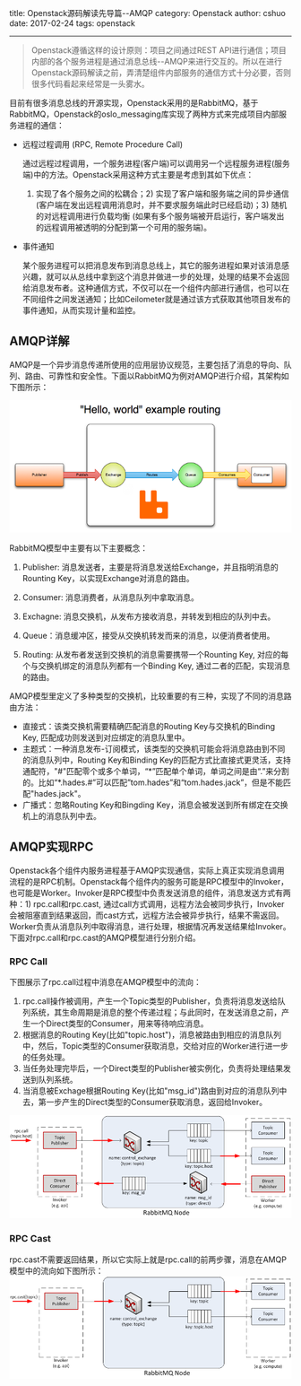 title: Openstack源码解读先导篇--AMQP
category: Openstack
author: cshuo
date: 2017-02-24
tags: openstack

---
> Openstack遵循这样的设计原则：项目之间通过REST API进行通信；项目内部的各个服务进程是通过消息总线--AMQP来进行交互的。所以在进行Openstack源码解读之前，弄清楚组件内部服务的通信方式十分必要，否则很多代码看起来经常是一头雾水。

<!--more-->

目前有很多消息总线的开源实现，Openstack采用的是RabbitMQ，基于RabbitMQ，Openstack的oslo_messaging库实现了两种方式来完成项目内部服务进程的通信：
* 远程过程调用 (RPC, Remote Procedure Call)

  通过远程过程调用，一个服务进程(客户端)可以调用另一个远程服务进程(服务端)中的方法。Openstack采用这种方式主要是考虑到其如下优点：
  1) 实现了各个服务之间的松耦合；2) 实现了客户端和服务端之间的异步通信(客户端在发出远程调用消息时，并不要求服务端此时已经启动)；3) 随机的对远程调用进行负载均衡 (如果有多个服务端被开启运行，客户端发出的远程调用被透明的分配到第一个可用的服务端)。
* 事件通知

  某个服务进程可以把消息发布到消息总线上，其它的服务进程如果对该消息感兴趣，就可以从总线中拿到这个消息并做进一步的处理，处理的结果不会返回给消息发布者。这种通信方式，不仅可以在一个组件内部进行通信，也可以在不同组件之间发送通知；比如Ceilometer就是通过该方式获取其他项目发布的事件通知，从而实现计量和监控。

## AMQP详解
AMQP是一个异步消息传递所使用的应用层协议规范，主要包括了消息的导向、队列、路由、可靠性和安全性。下面以RabbitMQ为例对AMQP进行介绍，其架构如下图所示：

![](https://raw.githubusercontent.com/cshuo/bpic/master/amqp.png)

RabbitMQ模型中主要有以下主要概念：
1. Publisher: 消息发送者，主要是将消息发送给Exchange，并且指明消息的Rounting Key，以实现Exchange对消息的路由。

2. Consumer: 消息消费者，从消息队列中拿取消息。

3. Exchagne: 消息交换机，从发布方接收消息，并转发到相应的队列中去。

4. Queue：消息缓冲区，接受从交换机转发而来的消息，以便消费者使用。

5. Routing: 从发布者发送到交换机的消息需要携带一个Rounting Key, 对应的每个与交换机绑定的消息队列都有一个Binding Key, 通过二者的匹配，实现消息的路由。

AMQP模型里定义了多种类型的交换机，比较重要的有三种，实现了不同的消息路由方法：
* 直接式：该类交换机需要精确匹配消息的Routing Key与交换机的Binding Key, 匹配成功则发送到对应绑定的消息队里中。
* 主题式：一种消息发布-订阅模式，该类型的交换机可能会将消息路由到不同的消息队列中，Routing Key和Binding Key的匹配方式比直接式更灵活，支持通配符，"#"匹配零个或多个单词，“\*”匹配单个单词，单词之间是由“.”来分割的。比如“\*.hades.#”可以匹配”tom.hades”和“tom.hades.jack”，但是不能匹配"hades.jack"。
* 广播式：忽略Routing Key和Bingding Key，消息会被发送到所有绑定在交换机上的消息队列中去。

## AMQP实现RPC
Openstack各个组件内服务进程基于AMQP实现通信，实际上真正实现消息调用流程的是RPC机制。Openstack每个组件内的服务可能是RPC模型中的Invoker，也可能是Worker。Invoker是RPC模型中负责发送消息的组件，消息发送方式有两种：1) rpc.call和rpc.cast, 通过call方式调用，远程方法会被同步执行，Invoker会被阻塞直到结果返回，而cast方式，远程方法会被异步执行，结果不需返回。Worker负责从消息队列中取得消息，进行处理，根据情况再发送结果给Invoker。下面对rpc.call和rpc.cast的AMQP模型进行分别介绍。

### RPC Call
下图展示了rpc.call过程中消息在AMQP模型中的流向：
1. rpc.call操作被调用，产生一个Topic类型的Publisher，负责将消息发送给队列系统，其生命周期是消息的整个传递过程；与此同时，在发送消息之前，产生一个Direct类型的Consumer，用来等待响应消息。
2. 根据消息的Routing Key(比如"topic.host")，消息被路由到相应的消息队列中，然后，Topic类型的Consumer获取消息，交给对应的Worker进行进一步的任务处理。
3. 当任务处理完毕后，一个Direct类型的Publisher被实例化，负责将处理结果发送到队列系统。
4. 当消息被Exchage根据Routing Key(比如"msg_id")路由到对应的消息队列中去，第一步产生的Direct类型的Consumer获取消息，返回给Invoker。

![](https://raw.githubusercontent.com/cshuo/bpic/master/rpc_call.png)

### RPC Cast
rpc.cast不需要返回结果，所以它实际上就是rpc.call的前两步骤，消息在AMQP模型中的流向如下图所示：
![](https://raw.githubusercontent.com/cshuo/bpic/master/rpc_cast.png)
